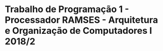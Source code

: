 # Trabalho de Programação 1 - Processador RAMSES - Arquitetura e Organização de Computadores I 2018/2
